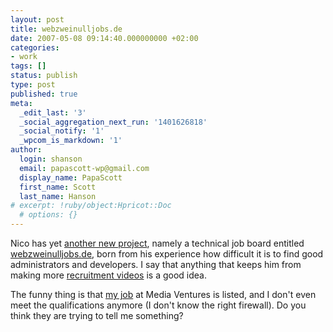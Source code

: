 ```yaml
---
layout: post
title: webzweinulljobs.de
date: 2007-05-08 09:14:40.000000000 +02:00
categories:
- work
tags: []
status: publish
type: post
published: true
meta:
  _edit_last: '3'
  _social_aggregation_next_run: '1401626818'
  _social_notify: '1'
  _wpcom_is_markdown: '1'
author:
  login: shanson
  email: papascott-wp@gmail.com
  display_name: PapaScott
  first_name: Scott
  last_name: Hanson
# excerpt: !ruby/object:Hpricot::Doc
  # options: {}
---
```

<p>Nico has yet <a href="http://lumma.de/eintrag.php?id=3422">another new project</a>, namely a technical job board entitled <a href="http://webzweinulljobs.de/">webzweinulljobs.de</a>, born from his experience how difficult it is to find good administrators and developers. I say that anything that keeps him from making more <a href="http://www.papascott.de/archives/2006/08/25/nico-ballmer/">recruitment videos</a> is a good idea.</p>
<p>The funny thing is that <a href="http://webzweinulljobs.de/job/system-administratoren-innen/">my job</a> at Media Ventures is listed, and I don't even meet the qualifications anymore (I don't know the right firewall). Do you think they are trying to tell me something?</p>

